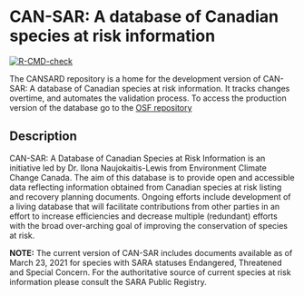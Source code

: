 
<!-- README.md is generated from README.Rmd. Please edit that file -->

# CAN-SAR: A database of Canadian species at risk information

<!-- badges: start -->

[![R-CMD-check](https://github.com/LandSciTech/CANSARD/workflows/R-CMD-check/badge.svg)](https://github.com/LandSciTech/CANSARD/actions)
<!-- badges: end -->

The CANSARD repository is a home for the development version of CAN-SAR:
A database of Canadian species at risk information. It tracks changes
overtime, and automates the validation process. To access the production
version of the database go to the [OSF
repository](https://osf.io/e4a58/)

## Description
CAN-SAR: A Database of Canadian Species at Risk Information is an initiative led by Dr. Ilona Naujokaitis-Lewis from Environment Climate Change Canada. The aim of this database is to provide open and accessible data reflecting information obtained from Canadian species at risk listing and recovery planning documents. Ongoing efforts include development of a living database that will facilitate contributions from other parties in an effort to increase efficiencies and decrease multiple (redundant) efforts with the broad over-arching goal of improving the conservation of species at risk.

**NOTE:** The current version of CAN-SAR includes documents available as of March 23, 2021 for species with SARA statuses Endangered, Threatened and Special Concern. For the authoritative source of current species at risk information please consult the SARA Public Registry.


